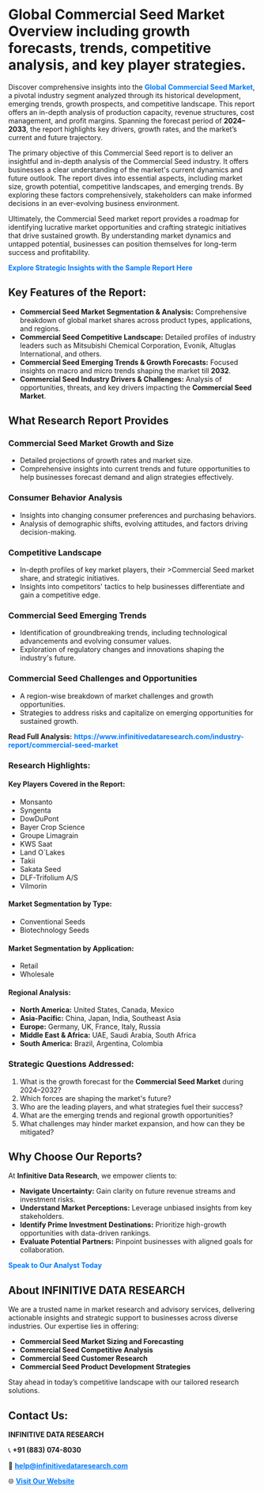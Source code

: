 <h1>Global Commercial Seed Market Overview including growth forecasts, trends, competitive analysis, and key player strategies.</h1>
<p>
Discover comprehensive insights into the 
<a href="https://www.infinitivedataresearch.com/industry-report/commercial-seed-market" rel="dofollow" style="color: #007BFF; text-decoration: none;"><strong>Global Commercial Seed Market</strong></a>, a pivotal industry segment analyzed through its historical development, emerging trends, growth prospects, and competitive landscape. This report offers an in-depth analysis of production capacity, revenue structures, cost management, and profit margins. Spanning the forecast period of <strong>2024–2033</strong>, the report highlights key drivers, growth rates, and the market’s current and future trajectory.
</p>
<p>
The primary objective of this Commercial Seed report is to deliver an insightful and in-depth analysis of the Commercial Seed industry. It offers businesses a clear understanding of the market's current dynamics and future outlook. The report dives into essential aspects, including market size, growth potential, competitive landscapes, and emerging trends. By exploring these factors comprehensively, stakeholders can make informed decisions in an ever-evolving business environment.
</p>
<p>
Ultimately, the Commercial Seed market report provides a roadmap for identifying lucrative market opportunities and crafting strategic initiatives that drive sustained growth. By understanding market dynamics and untapped potential, businesses can position themselves for long-term success and profitability.
</p>
<p>
<a href="https://www.infinitivedataresearch.com/request-sample/reportId=105158" style="color: #007BFF; text-decoration: none;"><strong>Explore Strategic Insights with the Sample Report Here</strong></a>
</p>

<h2>Key Features of the Report:</h2>
<ul>
<li><strong>Commercial Seed Market Segmentation & Analysis:</strong> Comprehensive breakdown of global market shares across product types, applications, and regions.</li>
<li><strong>Commercial Seed Competitive Landscape:</strong> Detailed profiles of industry leaders such as Mitsubishi Chemical Corporation, Evonik, Altuglas International, and others.</li>
<li><strong>Commercial Seed Emerging Trends & Growth Forecasts:</strong> Focused insights on macro and micro trends shaping the market till <strong>2032</strong>.</li>
<li><strong>Commercial Seed Industry Drivers & Challenges:</strong> Analysis of opportunities, threats, and key drivers impacting the <strong>Commercial Seed Market</strong>.</li>
</ul>

<h2>What Research Report Provides</h2>
<h3>Commercial Seed Market Growth and Size</h3>
<ul>
<li>Detailed projections of growth rates and market size.</li>
<li>Comprehensive insights into current trends and future opportunities to help businesses forecast demand and align strategies effectively.</li>
</ul>

<h3>Consumer Behavior Analysis</h3>
<ul>
<li>Insights into changing consumer preferences and purchasing behaviors.</li>
<li>Analysis of demographic shifts, evolving attitudes, and factors driving decision-making.</li>
</ul>

<h3>Competitive Landscape</h3>
<ul>
<li>In-depth profiles of key market players, their >Commercial Seed market share, and strategic initiatives.</li>
<li>Insights into competitors' tactics to help businesses differentiate and gain a competitive edge.</li>
</ul>

<h3>Commercial Seed Emerging Trends</h3>
<ul>
<li>Identification of groundbreaking trends, including technological advancements and evolving consumer values.</li>
<li>Exploration of regulatory changes and innovations shaping the industry's future.</li>
</ul>

<h3>Commercial Seed Challenges and Opportunities</h3>
<ul>
<li>A region-wise breakdown of market challenges and growth opportunities.</li>
<li>Strategies to address risks and capitalize on emerging opportunities for sustained growth.</li>
</ul>
<p><strong>Read Full Analysis:</strong> <a href="https://www.infinitivedataresearch.com/industry-report/commercial-seed-market" rel="dofollow" style="color: #007BFF; text-decoration: none;"><strong>https://www.infinitivedataresearch.com/industry-report/commercial-seed-market</strong></a></p>
<h3>Research Highlights:</h3>
<h4>Key Players Covered in the Report:</h4>
<ul><li>Monsanto</li><li>Syngenta</li><li>DowDuPont</li><li>Bayer Crop Science</li><li>Groupe Limagrain</li><li>KWS Saat</li><li>Land O`Lakes</li><li>Takii</li><li>Sakata Seed</li><li>DLF-Trifolium A/S</li><li>Vilmorin</li></ul>
<h4>Market Segmentation by Type:</h4>
<ul><li>Conventional Seeds</li><li>Biotechnology Seeds</li></ul>
<h4>Market Segmentation by Application:</h4>
<ul><li>Retail</li><li>Wholesale</li></ul>

<h4>Regional Analysis:</h4>
<ul>
<li><strong>North America:</strong> United States, Canada, Mexico</li>
<li><strong>Asia-Pacific:</strong> China, Japan, India, Southeast Asia</li>
<li><strong>Europe:</strong> Germany, UK, France, Italy, Russia</li>
<li><strong>Middle East & Africa:</strong> UAE, Saudi Arabia, South Africa</li>
<li><strong>South America:</strong> Brazil, Argentina, Colombia</li>
</ul>

<h3>Strategic Questions Addressed:</h3>
<ol>
<li>What is the growth forecast for the <strong>Commercial Seed Market</strong> during 2024–2032?</li>
<li>Which forces are shaping the market's future?</li>
<li>Who are the leading players, and what strategies fuel their success?</li>
<li>What are the emerging trends and regional growth opportunities?</li>
<li>What challenges may hinder market expansion, and how can they be mitigated?</li>
</ol>

<h2>Why Choose Our Reports?</h2>
<p>At <strong>Infinitive Data Research</strong>, we empower clients to:</p>
<ul>
<li><strong>Navigate Uncertainty:</strong> Gain clarity on future revenue streams and investment risks.</li>
<li><strong>Understand Market Perceptions:</strong> Leverage unbiased insights from key stakeholders.</li>
<li><strong>Identify Prime Investment Destinations:</strong> Prioritize high-growth opportunities with data-driven rankings.</li>
<li><strong>Evaluate Potential Partners:</strong> Pinpoint businesses with aligned goals for collaboration.</li>
</ul>
<p><a href="https://www.infinitivedataresearch.com/industry-report/commercial-seed-market" rel="dofollow" style="color: #007BFF; text-decoration: none;"><strong>Speak to Our Analyst Today</strong></a></p>

<h2>About INFINITIVE DATA RESEARCH</h2>
<p>We are a trusted name in market research and advisory services, delivering actionable insights and strategic support to businesses across diverse industries. Our expertise lies in offering:</p>
<ul>
<li><strong>Commercial Seed Market Sizing and Forecasting</strong></li>
<li><strong>Commercial Seed Competitive Analysis</strong></li>
<li><strong>Commercial Seed Customer Research</strong></li>
<li><strong>Commercial Seed Product Development Strategies</strong></li>
</ul>
<p>Stay ahead in today’s competitive landscape with our tailored research solutions.</p>

<h2>Contact Us:</h2>
<p><strong>INFINITIVE DATA RESEARCH</strong></p>
<p>📞 <strong>+91 (883) 074-8030</strong></p>
<p>📧 <strong><a href="mailto:help@infinitivedataresearch.com" style="color: #007BFF;">help@infinitivedataresearch.com</a></strong></p>
<p>🌐 <strong><a href="https://www.infinitivedataresearch.com" rel="dofollow" style="color: #007BFF;">Visit Our Website</a></strong></p>
